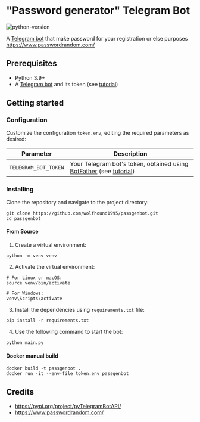 # "Password generator" Telegram Bot
![python-version](https://img.shields.io/badge/python-3.9-blue.svg)

A [Telegram bot](https://core.telegram.org/bots/api) that make password for your registration or else purposes https://www.passwordrandom.com/

## Prerequisites
- Python 3.9+
- A [Telegram bot](https://core.telegram.org/bots#6-botfather) and its token (see [tutorial](https://core.telegram.org/bots/tutorial#obtain-your-bot-token))

## Getting started

### Configuration
Customize the configuration `token.env`, editing the required parameters as desired:

| Parameter                   | Description                                                                                                                                                                                                                   |
|-----------------------------|-------------------------------------------------------------------------------------------------------------------------------------------------------------------------------------------------------------------------------|
| `TELEGRAM_BOT_TOKEN`            | Your Telegram bot's token, obtained using [BotFather](http://t.me/botfather) (see [tutorial](https://core.telegram.org/bots/tutorial#obtain-your-bot-token))                                                              |



### Installing
Clone the repository and navigate to the project directory:

```shell
git clone https://github.com/wolfhound1995/passgenbot.git
cd passgenbot
```

#### From Source
1. Create a virtual environment:
```shell
python -m venv venv
```

2. Activate the virtual environment:
```shell
# For Linux or macOS:
source venv/bin/activate

# For Windows:
venv\Scripts\activate
```

3. Install the dependencies using `requirements.txt` file:
```shell
pip install -r requirements.txt
```

4. Use the following command to start the bot:
```
python main.py
```
#### Docker manual build
```shell
docker build -t passgenbot .
docker run -it --env-file token.env passgenbot
```

## Credits
- https://pypi.org/project/pyTelegramBotAPI/
- https://www.passwordrandom.com/


